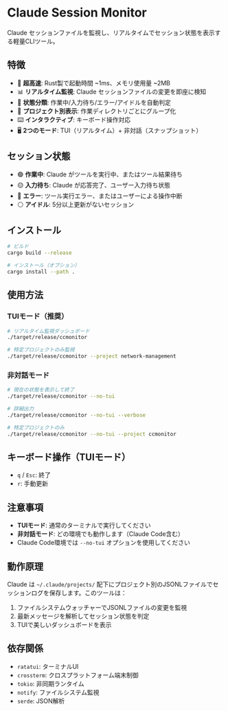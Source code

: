 # Claude Session Monitor

Claude セッションファイルを監視し、リアルタイムでセッション状態を表示する軽量CLIツール。

## 特徴

- 🚀 **超高速**: Rust製で起動時間 ~1ms、メモリ使用量 ~2MB
- 📊 **リアルタイム監視**: Claude セッションファイルの変更を即座に検知
- 🎯 **状態分類**: 作業中/入力待ち/エラー/アイドルを自動判定
- 📁 **プロジェクト別表示**: 作業ディレクトリごとにグループ化
- ⌨️ **インタラクティブ**: キーボード操作対応
- 🖥️ **2つのモード**: TUI（リアルタイム）+ 非対話（スナップショット）

## セッション状態

- 🟢 **作業中**: Claude がツールを実行中、またはツール結果待ち
- 🟡 **入力待ち**: Claude が応答完了、ユーザー入力待ち状態  
- 🔴 **エラー**: ツール実行エラー、またはユーザーによる操作中断
- ⚪ **アイドル**: 5分以上更新がないセッション

## インストール

```bash
# ビルド
cargo build --release

# インストール（オプション）
cargo install --path .
```

## 使用方法

### TUIモード（推奨）
```bash
# リアルタイム監視ダッシュボード
./target/release/ccmonitor

# 特定プロジェクトのみ監視
./target/release/ccmonitor --project network-management
```

### 非対話モード
```bash
# 現在の状態を表示して終了
./target/release/ccmonitor --no-tui

# 詳細出力
./target/release/ccmonitor --no-tui --verbose

# 特定プロジェクトのみ
./target/release/ccmonitor --no-tui --project ccmonitor
```

## キーボード操作（TUIモード）

- `q` / `Esc`: 終了
- `r`: 手動更新

## 注意事項

- **TUIモード**: 通常のターミナルで実行してください
- **非対話モード**: どの環境でも動作します（Claude Code含む）
- Claude Code環境では `--no-tui` オプションを使用してください

## 動作原理

Claude は `~/.claude/projects/` 配下にプロジェクト別のJSONLファイルでセッションログを保存します。このツールは：

1. ファイルシステムウォッチャーでJSONLファイルの変更を監視
2. 最新メッセージを解析してセッション状態を判定
3. TUIで美しいダッシュボードを表示

## 依存関係

- `ratatui`: ターミナルUI
- `crossterm`: クロスプラットフォーム端末制御
- `tokio`: 非同期ランタイム
- `notify`: ファイルシステム監視
- `serde`: JSON解析